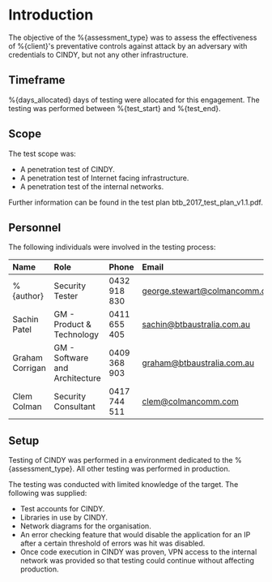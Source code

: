 # Introduction 

The objective of the %{assessment_type} was to assess the effectiveness of %{client}'s preventative controls against attack by an adversary with credentials to CINDY, but not any other infrastructure.

## Timeframe

%{days_allocated} days of testing were allocated for this engagement. The testing was performed between %{test_start} and %{test_end}.

## Scope

The test scope was:

* A penetration test of CINDY.
* A penetration test of Internet facing infrastructure.
* A penetration test of the internal networks.

Further information can be found in the test plan btb_2017_test_plan_v1.1.pdf.

## Personnel

The following individuals were involved in the testing process:

Name            | Role               | Phone           | Email
:---------------|:-------------------|:----------------|:-----------------------------------------
%{author}       | Security Tester    | 0432 918 830  | george.stewart@colmancomm.com
Sachin Patel    | GM - Product & Technology | 0411 655 405 | sachin@btbaustralia.com.au
Graham Corrigan | GM - Software and Architecture | 0409 368 903 | graham@btbaustralia.com.au
Clem Colman     | Security Consultant | 0417 744 511 | clem@colmancomm.com

## Setup

Testing of CINDY was performed in a environment dedicated to the %{assessment_type}. All other testing was performed in production. 

The testing was conducted with limited knowledge of the target. The following was supplied:

* Test accounts for CINDY.
* Libraries in use by CINDY.
* Network diagrams for the organisation.
* An error checking feature that would disable the application for an IP after a certain threshold of errors was hit was disabled.
* Once code execution in CINDY was proven, VPN access to the internal network was provided so that testing could continue without affecting production.
